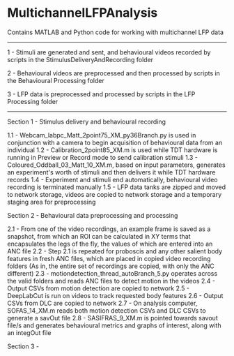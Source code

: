 # MultichannelLFPAnalysis
Contains MATLAB and Python code for working with multichannel LFP data

-----------------------------------------------------------------------

1 - Stimuli are generated and sent, and behavioural videos recorded by scripts in the StimulusDeliveryAndRecording folder

2 - Behavioural videos are preprocessed and then processed by scripts in the Behavioural Processing folder

3 - LFP data is preprocessed and processed by scripts in the LFP Processing folder

-----------------------------------------------------------------------

Section 1 - Stimulus delivery and behavioural recording

1.1 - Webcam_labpc_Matt_2point75_XM_py36Branch.py is used in conjunction with a camera to begin acquisition of behavioural data from an individual
1.2 - Calibration_2point85_XM.m is used while TDT hardware is running in Preview or Record mode to send calibration stimuli
1.3 - Coloured_Oddball_03_Matt_10_XM.m, based on input parameters, generates an experiment's worth of stimuli and then delivers it while TDT hardware records
1.4 - Experiment and stimuli end automatically, behavioural video recording is terminated manually
1.5 - LFP data tanks are zipped and moved to network storage, videos are copied to network storage and a temporary staging area for preprocessing

Section 2 - Behavioural data preprocessing and processing

2.1 - From one of the video recordings, an example frame is saved as a snapshot, from which an ROI can be calculated in XY terms that encapsulates the legs of the fly, the values of which are entered into an ANC file
2.2 - Step 2.1 is repeated for proboscis and any other salient body features in fresh ANC files, which are placed in copied video recording folders (As in, the entire set of recordings are copied, with only the ANC different)
2.3 - motiondetection_thread_autoBranch_5.py operates across the valid folders and reads ANC files to detect motion in the videos
2.4 - Output CSVs from motion detection are copied to network
2.5 - DeepLabCut is run on videos to track requested body features
2.6 - Output CSVs from DLC are copied to network
2.7 - On analysis computer, SOFAS_14_XM.m reads both motion detection CSVs and DLC CSVs to generate a savOut file
2.8 - SASIFRAS_9_XM.m is pointed towards savout file/s and generates behavioural metrics and graphs of interest, along with an integOut file

Section 3 -


